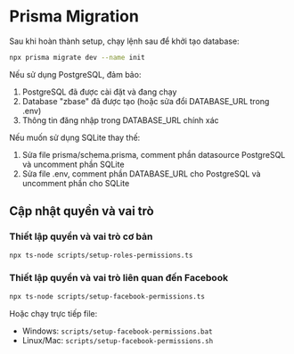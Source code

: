 # Prisma Migration

Sau khi hoàn thành setup, chạy lệnh sau để khởi tạo database:

```bash
npx prisma migrate dev --name init
```

Nếu sử dụng PostgreSQL, đảm bảo:
1. PostgreSQL đã được cài đặt và đang chạy
2. Database "zbase" đã được tạo (hoặc sửa đổi DATABASE_URL trong .env)
3. Thông tin đăng nhập trong DATABASE_URL chính xác

Nếu muốn sử dụng SQLite thay thế:
1. Sửa file prisma/schema.prisma, comment phần datasource PostgreSQL và uncomment phần SQLite
2. Sửa file .env, comment phần DATABASE_URL cho PostgreSQL và uncomment phần cho SQLite

## Cập nhật quyền và vai trò

### Thiết lập quyền và vai trò cơ bản
```bash
npx ts-node scripts/setup-roles-permissions.ts
```

### Thiết lập quyền và vai trò liên quan đến Facebook
```bash
npx ts-node scripts/setup-facebook-permissions.ts
```

Hoặc chạy trực tiếp file:
- Windows: `scripts/setup-facebook-permissions.bat`
- Linux/Mac: `scripts/setup-facebook-permissions.sh`
